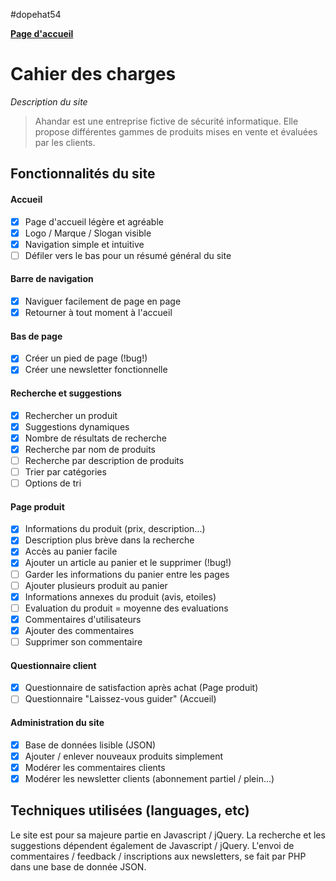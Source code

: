 #dopehat54

**[Page d'accueil](https://tahusseo.github.io/index.html)**

# Cahier des charges

*Description du site*
> Ahandar est une entreprise fictive de sécurité informatique.
> Elle propose différentes gammes de produits mises en vente et évaluées par les clients.



## Fonctionnalités du site

#### Accueil
- [X] Page d'accueil légère et agréable
- [X] Logo / Marque / Slogan visible
- [X] Navigation simple et intuitive
- [ ] Défiler vers le bas pour un résumé général du site

#### Barre de navigation
- [X] Naviguer facilement de page en page
- [X] Retourner à tout moment à l'accueil

#### Bas de page
- [X] Créer un pied de page (!bug!)
- [X] Créer une newsletter fonctionnelle

#### Recherche et suggestions
- [X] Rechercher un produit
- [X] Suggestions dynamiques
- [X] Nombre de résultats de recherche
- [X] Recherche par nom de produits
- [ ] Recherche par description de produits
- [ ] Trier par catégories
- [ ] Options de tri

#### Page produit
- [X] Informations du produit (prix, description...)
- [X] Description plus brève dans la recherche
- [X] Accès au panier facile
- [X] Ajouter un article au panier et le supprimer (!bug!)
- [ ] Garder les informations du panier entre les pages
- [ ] Ajouter plusieurs produit au panier
- [X] Informations annexes du produit (avis, etoiles)
- [ ] Evaluation du produit = moyenne des evaluations
- [X] Commentaires d'utilisateurs
- [X] Ajouter des commentaires
- [ ] Supprimer son commentaire

#### Questionnaire client
- [X] Questionnaire de satisfaction après achat (Page produit)
- [ ] Questionnaire "Laissez-vous guider" (Accueil)

#### Administration du site
- [X] Base de données lisible (JSON)
- [X] Ajouter / enlever nouveaux produits simplement
- [X] Modérer les commentaires clients
- [X] Modérer les newsletter clients (abonnement partiel / plein...)

## Techniques utilisées (languages, etc)
Le site est pour sa majeure partie en Javascript / jQuery. 
La recherche et les suggestions dépendent également de Javascript / jQuery.
L'envoi de commentaires / feedback / inscriptions aux newsletters, se fait par PHP dans une base de donnée JSON.
